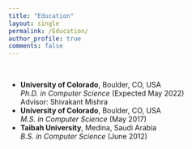 ```yaml
---
title: "Education"
layout: single
permalink: /Education/
author_profile: true
comments: false
---
```


<br/>


<!--2017-present | **University of Colorado**, Boulder, CO, USA <br/> *PhD degree in Computer Science* (May 2023) <br/> Advisor: Shivakant Mishra
2015-2017| **University of Colorado**, Boulder, CO, USA <br/> *MS degree in Computer Science* (May 2017) <br/>
2007-2012 | **Taibah University**, Medina, Saudi Arabia <br/> *B.S. degree in Computer Science* (June 2012) <br/>
-->


- **University of Colorado**, Boulder, CO, USA <br/> *Ph.D. in Computer Science* (Expected May 2022) <br/> Advisor: Shivakant Mishra
- **University of Colorado**, Boulder, CO, USA <br/> *M.S. in Computer Science* (May 2017)
-  **Taibah University**, Medina, Saudi Arabia <br/> *B.S. in Computer Science* (June 2012)
